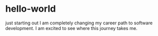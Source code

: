 # hello-world
just starting out
I am completely changing my career path to software development. I am excited to see where this journey takes me.
